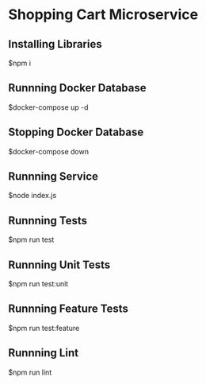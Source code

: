 # Shopping Cart Microservice

## Installing Libraries
$npm i

## Runnning Docker Database
$docker-compose up -d

## Stopping Docker Database
$docker-compose down

## Runnning Service
$node index.js

## Runnning Tests
$npm run test

## Runnning Unit Tests
$npm run test:unit

## Runnning Feature Tests
$npm run test:feature

## Runnning Lint
$npm run lint